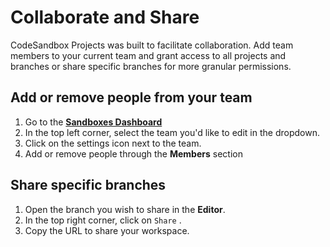 # Collaborate and Share

CodeSandbox Projects was built to facilitate collaboration. Add team members to your current team and grant access to all projects and branches or share specific branches for more granular permissions.

## Add or remove people from your team

1. Go to the **[Sandboxes Dashboard](https://codesandbox.io/dashboard)**
1. In the top left corner, select the team you'd like to edit in the dropdown. 
1. Click on the settings icon next to the team.
1. Add or remove people through the **Members** section

## Share specific branches

1. Open the branch you wish to share in the **Editor**.
1. In the top right corner, click on `Share` .
1. Copy the URL to share your workspace.


